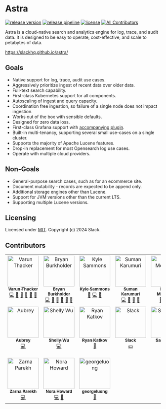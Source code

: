 
# Astra
[![release version](https://img.shields.io/github/v/release/slackhq/astra?include_prereleases)](https://github.com/slackhq/astra/releases)
[![release pipeline](https://img.shields.io/github/actions/workflow/status/slackhq/astra/maven.yml?branch=master)](https://github.com/slackhq/astra/actions/workflows/maven.yml)
[![license](https://img.shields.io/github/license/slackhq/astra)](https://github.com/slackhq/astra/blob/master/LICENSE)
[![All Contributors](https://img.shields.io/github/all-contributors/slackhq/astra?color=ee8449)](#contributors)


Astra is a cloud-native search and analytics engine for log, trace, and audit data. It is designed to be easy to operate, 
cost-effective, and scale to petabytes of data.

https://slackhq.github.io/astra/

## Goals
- Native support for log, trace, audit use cases.
- Aggressively prioritize ingest of recent data over older data.
- Full-text search capability.
- First-class Kubernetes support for all components.
- Autoscaling of ingest and query capacity.
- Coordination free ingestion, so failure of a single node does not impact ingestion.
- Works out of the box with sensible defaults.
- Designed for zero data loss.
- First-class Grafana support with [accompanying plugin](https://github.com/slackhq/slack-astra-app).
- Built-in multi-tenancy, supporting several small use-cases on a single cluster.
- Supports the majority of Apache Lucene features.
- Drop-in replacement for most Opensearch log use cases.
- Operate with multiple cloud providers.

## Non-Goals
- General-purpose search cases, such as for an ecommerce site.
- Document mutability - records are expected to be append only.
- Additional storage engines other than Lucene.
- Support for JVM versions other than the current LTS.
- Supporting multiple Lucene versions.

## Licensing
Licensed under [MIT](LICENSE). Copyright (c) 2024 Slack.

## Contributors

<!-- ALL-CONTRIBUTORS-LIST:START - Do not remove or modify this section -->
<!-- prettier-ignore-start -->
<!-- markdownlint-disable -->
<table>
  <tbody>
    <tr>
      <td align="center" valign="top" width="14.28%"><a href="https://github.com/vthacker"><img src="https://avatars.githubusercontent.com/u/158041?v=4?s=100" width="100px;" alt="Varun Thacker"/><br /><sub><b>Varun Thacker</b></sub></a><br /><a href="#code-vthacker" title="Code">💻</a> <a href="#doc-vthacker" title="Documentation">📖</a> <a href="#review-vthacker" title="Reviewed Pull Requests">👀</a> <a href="#bug-vthacker" title="Bug reports">🐛</a> <a href="#ideas-vthacker" title="Ideas, Planning, & Feedback">🤔</a> <a href="#talk-vthacker" title="Talks">📢</a></td>
      <td align="center" valign="top" width="14.28%"><a href="https://github.com/bryanlb"><img src="https://avatars.githubusercontent.com/u/771133?v=4?s=100" width="100px;" alt="Bryan Burkholder"/><br /><sub><b>Bryan Burkholder</b></sub></a><br /><a href="#code-bryanlb" title="Code">💻</a> <a href="#doc-bryanlb" title="Documentation">📖</a> <a href="#review-bryanlb" title="Reviewed Pull Requests">👀</a> <a href="#bug-bryanlb" title="Bug reports">🐛</a> <a href="#ideas-bryanlb" title="Ideas, Planning, & Feedback">🤔</a> <a href="#talk-bryanlb" title="Talks">📢</a></td>
      <td align="center" valign="top" width="14.28%"><a href="https://github.com/kyle-sammons"><img src="https://avatars.githubusercontent.com/u/1023070?v=4?s=100" width="100px;" alt="Kyle Sammons"/><br /><sub><b>Kyle Sammons</b></sub></a><br /><a href="#plugin-kyle-sammons" title="Plugin/utility libraries">🔌</a> <a href="#code-kyle-sammons" title="Code">💻</a> <a href="#bug-kyle-sammons" title="Bug reports">🐛</a></td>
      <td align="center" valign="top" width="14.28%"><a href="http://www.linkedin.com/in/mansu"><img src="https://avatars.githubusercontent.com/u/93836?v=4?s=100" width="100px;" alt="Suman Karumuri"/><br /><sub><b>Suman Karumuri</b></sub></a><br /><a href="#code-mansu" title="Code">💻</a> <a href="#review-mansu" title="Reviewed Pull Requests">👀</a> <a href="#ideas-mansu" title="Ideas, Planning, & Feedback">🤔</a> <a href="#talk-mansu" title="Talks">📢</a></td>
      <td align="center" valign="top" width="14.28%"><a href="https://github.com/ermontross"><img src="https://avatars.githubusercontent.com/u/10778883?v=4?s=100" width="100px;" alt="Emma Montross"/><br /><sub><b>Emma Montross</b></sub></a><br /><a href="#plugin-ermontross" title="Plugin/utility libraries">🔌</a> <a href="#code-ermontross" title="Code">💻</a> <a href="#bug-ermontross" title="Bug reports">🐛</a></td>
      <td align="center" valign="top" width="14.28%"><a href="https://github.com/danhermann"><img src="https://avatars.githubusercontent.com/u/22777892?v=4?s=100" width="100px;" alt="Dan Hermann"/><br /><sub><b>Dan Hermann</b></sub></a><br /><a href="#code-danhermann" title="Code">💻</a></td>
      <td align="center" valign="top" width="14.28%"><a href="https://www.linkedin.com/in/kai-xing-chen"><img src="https://avatars.githubusercontent.com/u/22359229?v=4?s=100" width="100px;" alt="Kai Chen"/><br /><sub><b>Kai Chen</b></sub></a><br /><a href="#code-kx-chen" title="Code">💻</a></td>
    </tr>
    <tr>
      <td align="center" valign="top" width="14.28%"><a href="https://github.com/autata"><img src="https://avatars.githubusercontent.com/u/24304518?v=4?s=100" width="100px;" alt="Aubrey"/><br /><sub><b>Aubrey</b></sub></a><br /><a href="#code-autata" title="Code">💻</a></td>
      <td align="center" valign="top" width="14.28%"><a href="https://github.com/shellywu815"><img src="https://avatars.githubusercontent.com/u/115680578?v=4?s=100" width="100px;" alt="Shelly Wu"/><br /><sub><b>Shelly Wu</b></sub></a><br /><a href="#code-shellywu815" title="Code">💻</a></td>
      <td align="center" valign="top" width="14.28%"><a href="http://www.solidspark.com"><img src="https://avatars.githubusercontent.com/u/1429729?v=4?s=100" width="100px;" alt="Ryan Katkov"/><br /><sub><b>Ryan Katkov</b></sub></a><br /><a href="#business-solidspark" title="Business development">💼</a></td>
      <td align="center" valign="top" width="14.28%"><a href="https://slack.com/"><img src="https://avatars.githubusercontent.com/u/6911160?v=4?s=100" width="100px;" alt="Slack"/><br /><sub><b>Slack</b></sub></a><br /><a href="#financial-slackhq" title="Financial">💵</a></td>
      <td align="center" valign="top" width="14.28%"><a href="https://opensource.salesforce.com"><img src="https://avatars.githubusercontent.com/u/453694?v=4?s=100" width="100px;" alt="Salesforce"/><br /><sub><b>Salesforce</b></sub></a><br /><a href="#financial-salesforce" title="Financial">💵</a></td>
      <td align="center" valign="top" width="14.28%"><a href="https://github.com/HenryCaiHaiying"><img src="https://avatars.githubusercontent.com/u/7378943?v=4?s=100" width="100px;" alt="Henry Haiying Cai"/><br /><sub><b>Henry Haiying Cai</b></sub></a><br /><a href="#code-HenryCaiHaiying" title="Code">💻</a></td>
      <td align="center" valign="top" width="14.28%"><a href="https://github.com/gjacoby126"><img src="https://avatars.githubusercontent.com/u/5717906?v=4?s=100" width="100px;" alt="Geoffrey Jacoby"/><br /><sub><b>Geoffrey Jacoby</b></sub></a><br /><a href="#bug-gjacoby126" title="Bug reports">🐛</a></td>
    </tr>
    <tr>
      <td align="center" valign="top" width="14.28%"><a href="https://github.com/zarna1parekh"><img src="https://avatars.githubusercontent.com/u/9705210?v=4?s=100" width="100px;" alt="Zarna Parekh"/><br /><sub><b>Zarna Parekh</b></sub></a><br /><a href="#code-zarna1parekh" title="Code">💻</a></td>
      <td align="center" valign="top" width="14.28%"><a href="https://github.com/baroquebobcat"><img src="https://avatars.githubusercontent.com/u/7378?v=4?s=100" width="100px;" alt="Nora Howard"/><br /><sub><b>Nora Howard</b></sub></a><br /><a href="#code-baroquebobcat" title="Code">💻</a> <a href="#bug-baroquebobcat" title="Bug reports">🐛</a></td>
      <td align="center" valign="top" width="14.28%"><a href="https://github.com/georgeluong"><img src="https://avatars.githubusercontent.com/u/4889254?v=4?s=100" width="100px;" alt="georgeluong"/><br /><sub><b>georgeluong</b></sub></a><br /><a href="#business-georgeluong" title="Business development">💼</a></td>
    </tr>
  </tbody>
</table>

<!-- markdownlint-restore -->
<!-- prettier-ignore-end -->

<!-- ALL-CONTRIBUTORS-LIST:END -->

